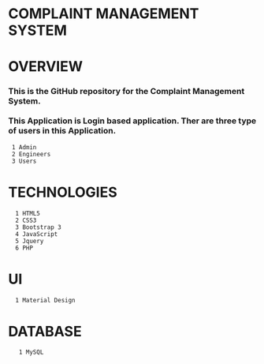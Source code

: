 
# COMPLAINT MANAGEMENT SYSTEM

# OVERVIEW 


  <h3>This is the GitHub repository for the Complaint Management System.<br/><br/> This Application is Login based application. Ther are   three type of users in this Application.</h3>

     1 Admin
     2 Engineers
     3 Users


#    TECHNOLOGIES
    
      1 HTML5
      2 CSS3
      3 Bootstrap 3
      4 JavaScript
      5 Jquery
      6 PHP

#    UI

      1 Material Design


#    DATABASE 
   
       1 MySQL


 
     
